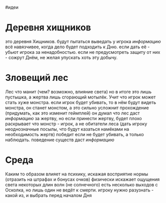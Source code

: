 #идеи 
# Деревня хищников
это деревня Хищников. будут пытаться выведать у игрока *информацию* всё навязчивее, когда дело будет подходить к Дню. если дать её - убьют игрока за ненадобностью. если не предусмотреть защиту от них - сожрут Днём, не желая упускать хоть эту добычу.

# Зловещий лес
Лес что манит (чем? возможно, влияние света) но в итоге это лишь пустышка, а жертва лишь сгорающий мотылёк. Учит что игрок может стать хуже монстра. если игрок будет убивать, то в нём будут видеть монстра, он станет монстом, а это сильно усложнит прохождение (придумать, как это изменит геймплей)
он думал что лес даст *информацию* за жертву, но если принести жертву, будет плохо
раскрывает что монстр - игрок, а не обитатели леса
(дать игроку неоднозначные посылы, что будут казаться намёками на необходимость жертв)
победит если не будет убивать, а только наблюдать. поведение существ даст *информацию*

# Среда
Каким то образом влияет на психику, искажая восприятие нормы (отразить на штрафах и бонусах очков)
физически искажает ощущения света некоторых длин волн (не солнечного)
есть несколько выходов с Осколка, но лишь один не ведёт к смерти. игроку нужно разузнать - какой из, и выбрать перед началом Дня